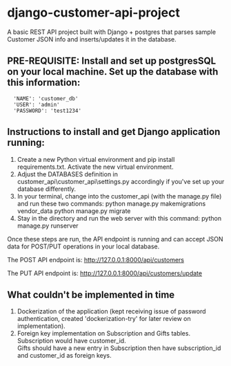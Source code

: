 # django-customer-api-project
A basic REST API project built with Django + postgres that parses sample Customer JSON info and inserts/updates it in the database.

## PRE-REQUISITE: Install and set up postgresSQL on your local machine. Set up the database with this information:  
      'NAME': 'customer_db'  
      'USER': 'admin'  
      'PASSWORD': 'test1234'  

## Instructions to install and get Django application running:
1. Create a new Python virtual environment and pip install requirements.txt. Activate the new virtual environment.
2. Adjust the DATABASES definition in customer_api\customer_api\settings.py accordingly if you've set up your database differently.
3. In your terminal, change into the customer_api (with the manage.py file) and run these two commands:
  python manage.py makemigrations vendor_data
  python manage.py migrate
4. Stay in the directory and run the web server with this command:
  python manage.py runserver

Once these steps are run, the API endpoint is running and can accept JSON data for POST/PUT operations in your local database.

The POST API endpoint is: http://127.0.0.1:8000/api/customers

The PUT API endpoint is: http://127.0.0.1:8000/api/customers/update

## What couldn't be implemented in time
1. Dockerization of the application (kept receiving issue of password authentication, created 'dockerization-try' for later review on implementation).
2. Foreign key implementation on Subscription and Gifts tables.
  Subscription would have customer_id.   
  Gifts should have a new entry in Subscription then have subscription_id and customer_id as foreign keys.
